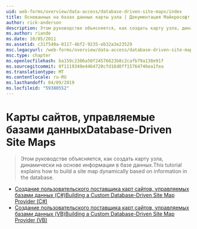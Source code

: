 ```yaml
---
uid: web-forms/overview/data-access/database-driven-site-maps/index
title: Основанных на базах данных карты узла | Документация Майкрософт
author: rick-anderson
description: Этом руководстве объясняется, как создать карту узла, динамически на основе информации в базе данных.
ms.author: riande
ms.date: 10/05/2011
ms.assetid: c31f540a-0117-4bf2-9235-eb32a3e23529
msc.legacyurl: /web-forms/overview/data-access/database-driven-site-maps
msc.type: chapter
ms.openlocfilehash: ba159c2306a50f24576623b8c2cafb79a138e91f
ms.sourcegitcommit: 0f1119340e4464720cfd16d0ff15764746ea1fea
ms.translationtype: MT
ms.contentlocale: ru-RU
ms.lasthandoff: 04/09/2019
ms.locfileid: "59380552"
---
```

# <a name="database-driven-site-maps"></a><span data-ttu-id="9ff89-103">Карты сайтов, управляемые базами данных</span><span class="sxs-lookup"><span data-stu-id="9ff89-103">Database-Driven Site Maps</span></span>

> <span data-ttu-id="9ff89-104">Этом руководстве объясняется, как создать карту узла, динамически на основе информации в базе данных.</span><span class="sxs-lookup"><span data-stu-id="9ff89-104">This tutorial explains how to build a site map dynamically based on information in the database.</span></span>


- [<span data-ttu-id="9ff89-105">Создание пользовательского поставщика карт сайтов, управляемых базами данных (C#)</span><span class="sxs-lookup"><span data-stu-id="9ff89-105">Building a Custom Database-Driven Site Map Provider (C#)</span></span>](building-a-custom-database-driven-site-map-provider-cs.md)
- [<span data-ttu-id="9ff89-106">Создание пользовательского поставщика карт сайтов, управляемых базами данных (VB)</span><span class="sxs-lookup"><span data-stu-id="9ff89-106">Building a Custom Database-Driven Site Map Provider (VB)</span></span>](building-a-custom-database-driven-site-map-provider-vb.md)
